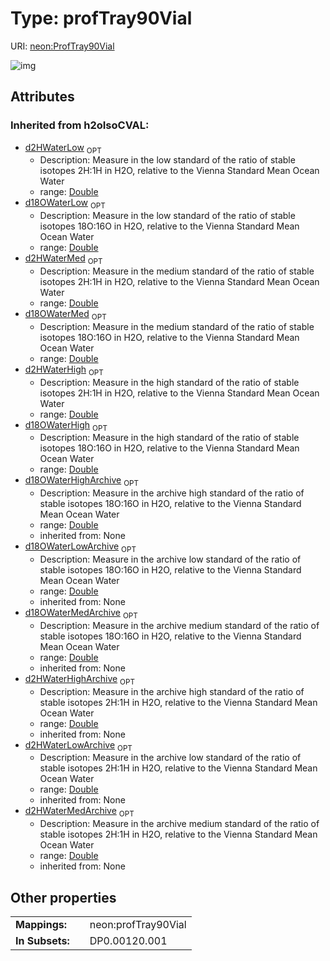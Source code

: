 
# Type: profTray90Vial




URI: [neon:ProfTray90Vial](https://data.neonscience.org/ProfTray90Vial)


![img](http://yuml.me/diagram/nofunky;dir:TB/class/)

## Attributes


### Inherited from h2oIsoCVAL:

 * [d2HWaterLow](d2HWaterLow.md)  <sub>OPT</sub>
    * Description: Measure in the low standard of the ratio of stable isotopes 2H:1H in H2O, relative to the Vienna Standard Mean Ocean Water
    * range: [Double](types/Double.md)
 * [d18OWaterLow](d18OWaterLow.md)  <sub>OPT</sub>
    * Description: Measure in the low standard of the ratio of stable isotopes 18O:16O in H2O, relative to the Vienna Standard Mean Ocean Water
    * range: [Double](types/Double.md)
 * [d2HWaterMed](d2HWaterMed.md)  <sub>OPT</sub>
    * Description: Measure in the medium standard of the ratio of stable isotopes 2H:1H in H2O, relative to the Vienna Standard Mean Ocean Water
    * range: [Double](types/Double.md)
 * [d18OWaterMed](d18OWaterMed.md)  <sub>OPT</sub>
    * Description: Measure in the medium standard of the ratio of stable isotopes 18O:16O in H2O, relative to the Vienna Standard Mean Ocean Water
    * range: [Double](types/Double.md)
 * [d2HWaterHigh](d2HWaterHigh.md)  <sub>OPT</sub>
    * Description: Measure in the high standard of the ratio of stable isotopes 2H:1H in H2O, relative to the Vienna Standard Mean Ocean Water
    * range: [Double](types/Double.md)
 * [d18OWaterHigh](d18OWaterHigh.md)  <sub>OPT</sub>
    * Description: Measure in the high standard of the ratio of stable isotopes 18O:16O in H2O, relative to the Vienna Standard Mean Ocean Water
    * range: [Double](types/Double.md)
 * [d18OWaterHighArchive](d18OWaterHighArchive.md)  <sub>OPT</sub>
    * Description: Measure in the archive high standard of the ratio of stable isotopes 18O:16O in H2O, relative to the Vienna Standard Mean Ocean Water
    * range: [Double](types/Double.md)
    * inherited from: None
 * [d18OWaterLowArchive](d18OWaterLowArchive.md)  <sub>OPT</sub>
    * Description: Measure in the archive low standard of the ratio of stable isotopes 18O:16O in H2O, relative to the Vienna Standard Mean Ocean Water
    * range: [Double](types/Double.md)
    * inherited from: None
 * [d18OWaterMedArchive](d18OWaterMedArchive.md)  <sub>OPT</sub>
    * Description: Measure in the archive medium standard of the ratio of stable isotopes 18O:16O in H2O, relative to the Vienna Standard Mean Ocean Water
    * range: [Double](types/Double.md)
    * inherited from: None
 * [d2HWaterHighArchive](d2HWaterHighArchive.md)  <sub>OPT</sub>
    * Description: Measure in the archive high standard of the ratio of stable isotopes 2H:1H in H2O, relative to the Vienna Standard Mean Ocean Water
    * range: [Double](types/Double.md)
    * inherited from: None
 * [d2HWaterLowArchive](d2HWaterLowArchive.md)  <sub>OPT</sub>
    * Description: Measure in the archive low standard of the ratio of stable isotopes 2H:1H in H2O, relative to the Vienna Standard Mean Ocean Water
    * range: [Double](types/Double.md)
    * inherited from: None
 * [d2HWaterMedArchive](d2HWaterMedArchive.md)  <sub>OPT</sub>
    * Description: Measure in the archive medium standard of the ratio of stable isotopes 2H:1H in H2O, relative to the Vienna Standard Mean Ocean Water
    * range: [Double](types/Double.md)
    * inherited from: None

## Other properties

|  |  |  |
| --- | --- | --- |
| **Mappings:** | | neon:profTray90Vial |
| **In Subsets:** | | DP0.00120.001 |

